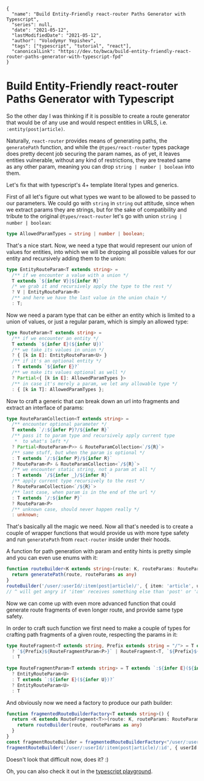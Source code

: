```ic-metadata
{
  "name": "Build Entity-Friendly react-router Paths Generator with Typescript",
  "series": null,
  "date": "2021-05-12",
  "lastModifiedDate": "2021-05-12",
  "author": "Volodymyr Yepishev",
  "tags": ["typescript", "tutorial", "react"],
  "canonicalLink": "https://dev.to/bwca/build-entity-friendly-react-router-paths-generator-with-typescript-fpd"
}
```

# Build Entity-Friendly react-router Paths Generator with Typescript

So the other day I was thinking if it is possible to create a route generator that would be of any use and would respect entities in URLS, i.e. `:entity(post|article)`.

Naturally, `react-router` provides means of generating paths, the `generatePath` function, and while the `@types/react-router` types package does pretty decent job securing the param names, as of yet, it leaves entities vulnerable, without any kind of restrictions, they are treated same as any other param, meaning you can drop `string | number | boolean` into them.

Let's fix that with typescript's 4+ template literal types and generics.

First of all let's figure out what types we want to be allowed to be passed to our parameters. We could go with `string` in `string` out attitude, since when we extract params they are strings, but for the sake of compatibility and tribute to the original `@types/react-router` let's go with union `string | number | boolean`:

```ts
type AllowedParamTypes = string | number | boolean;
```

That's a nice start. Now, we need a type that would represent our union of values for entities, into which we will be dropping all possible values for our entity and recursively adding them to the union:

```ts
type EntityRouteParam<T extends string> =
  /** if we encounter a value with a union */
  T extends `${infer V}|${infer R}`
  /* we grab it and recursively apply the type to the rest */
  ? V | EntityRouteParam<R>
  /** and here we have the last value in the union chain */
  : T;
```

Now we need a param type that can be either an entity which is limited to a union of values, or just a regular param, which is simply an allowed type:

```ts
type RouteParam<T extends string> =
  /** if we encounter an entity */
  T extends `${infer E}(${infer U})`
  /** we take its values in union */
  ? { [k in E]: EntityRouteParam<U> }
  /** if it's an optional entity */
  : T extends `${infer E}?`
  /** we make its values optional as well */
  ? Partial<{ [k in E]: AllowedParamTypes }>
  /** in case it's merely a param, we let any allowable type */
  : { [k in T]: AllowedParamTypes };
```

Now to craft a generic that can break down an url into fragments and extract an interface of params:

```ts
type RouteParamCollection<T extends string> =
  /** encounter optional parameter */
  T extends `/:${infer P}?/${infer R}`
  /** pass it to param type and recursively apply current type
   *  to what's left */
  ? Partial<RouteParam<P>> & RouteParamCollection<`/${R}`>
  /** same stuff, but when the param is optional */
  : T extends `/:${infer P}/${infer R}`
  ? RouteParam<P> & RouteParamCollection<`/${R}`>
  /** we encounter static string, not a param at all */
  : T extends `/${infer _}/${infer R}`
  /** apply current type recursively to the rest */
  ? RouteParamCollection<`/${R}`>
  /** last case, when param is in the end of the url */
  : T extends `/:${infer P}`
  ? RouteParam<P>
  /** unknown case, should never happen really */
  : unknown;
```

That's basically all the magic we need. Now all that's needed is to create a couple of wrapper functions that would provide us with more type safety and run `generatePath` from `react-router` inside under their hoods.

A function for path generation with param and entity hints is pretty simple and you can even use enums with it:

```ts
function routeBuilder<K extends string>(route: K, routeParams: RouteParamCollection<K>): string {
  return generatePath(route, routeParams as any)
}
routeBuilder('/user/:userId/:item(post|article)/', { item: 'article', userId: 2 });
// ^ will get angry if 'item' receives something else than 'post' or 'article'
```

Now we can come up with even more advanced function that could generate route fragments of even longer route, and provide same type safety.

In order to craft such function we first need to make a couple of types for crafting path fragments of a given route, respecting the params in it:

```ts
type RouteFragment<T extends string, Prefix extends string = "/"> = T extends `${Prefix}${infer P}/${infer _}`
  ? `${Prefix}${RouteFragmentParam<P>}` | RouteFragment<T, `${Prefix}${P}/`>
  : T
 
type RouteFragmentParam<T extends string> = T extends `:${infer E}(${infer U})`
  ? EntityRouteParam<U>
  : T extends `:${infer E}(${infer U})?`
  ? EntityRouteParam<U>
  : T
```

And obviously now we need a factory to produce our path builder:

```ts
function fragmentedRouteBuilderFactory<T extends string>() {
  return <K extends RouteFragment<T>>(route: K, routeParams: RouteParamCollection<K>): string => {
    return routeBuilder(route, routeParams as any)
  }
}
const fragmentRouteBuilder = fragmentedRouteBuilderFactory<"/user/:userId/:item(post|article)/:id/:action(view|edit)">();
fragmentRouteBuilder('/user/:userId/:item(post|article)/:id', { userId: 21, item: 'article', id: 12 });
```

Doesn't look that difficult now, does it? :)

Oh, you can also check it out in the [typescript playground](https://www.typescriptlang.org/play?#code/C4TwDgpgBAggNnA9gdwgEwAoEMBOWC2AKuBAM5QC8UpwOAlgHYDmUAPlAwK74BGEObKD0SI4ELAwDcAKGmhIUAKINgdUACVEnYBGx58AHkJQIADx0M05GvWYA+StKhQA9ACo3UOgDMoqEwwAxloq-FBYUABuWHCc0MhqABbhUJwMdIgMUG4uTlDGZhZWUAAGACQA3ozeYQBqAL6sldVh6vUlee5+0Ex4PF7A4ZZQOBCBnDikdJEQcCDhYGBzUMCJ0PLriCtrI2SDOXkA-FC1gsqqGlo6egQG6nadHkNoUGuj3a9YM9vQcFg0URicS8WVW0DSGSygUSWEY2VyzgAXPkZHkNlBNNpdLhbgVzBBLNZaIwmA4KI9PD4PgTgmkdAIJAELvMDs48UVyOUqgwagJFPUABTNHlhACq9QAlB1nO5PP5gFgANbQNTkaKxMgg1LpTLwo5QCpQADaiq1igAusjzmoQJjrjjDKKHPUKV5fGoAOTkRmIMCqTIxJk2vVI-ImfGE0rC3lKeqHaWuJ7+fBKlXANVAzW+-0MQP-boIENQY56VQxAyGk1my2wBAodA3Igkcj1B4yp5wwL-NNeqD4fizeYRMAOgA0HzEgwkQ7ryCwPDEKxIReRldNcMINfgSFQmAdxEgLdRznRdux+gAwqIxIEc0ZwxzqMT7I5254aSF6VBs5DAyP9BAX6smGhQEsUJQuIi0ZhBgcYuNBAhtAmspQCOpDkGoKxbP+BBLgoEgvKM4yTNMg4LEs8zEaMKh4RAeTZCeWzIDCwC9mI3j7AixZQKWdDlmejYGBgdgOAAZBiVzngQV4IGMd4QZUSFtomnikAQ0A0Jw3jeOOPDaH4aygjsOH4F45A-gGcAriBEbgZBCE8fU8HcjGSH6gJDpCWJElYo2Mk3vJzlKa6-gfnSYQ0FgqiBE+thMOODCIFOqEOuEU6FsByLsmBnLOS0AgAPpOQ5blvuRyxUQSgzokRExTDMyzAFsYK7ACwHHB5l7XnJkIGApFTBWVfwAl2pAQOOzEEil+hmVqLVgd+vgtRMVmZTZj4QVBLkwe07mSYJwmumkiqJcgULduOpCJFocAvAwEAzAIMKLFNowxMsa3HadUiyM43hpLekIjJJABCnB0Ld-AGAA0g+OWxSSdgCjgknItD44o75DqkMinXSd1gOZDDdgSsiNgkgaeSjMAExZEwBL8FF2KrMjkkY-t2PhN6DAgBK0gupjOhgxDaD8AKHouJwY04JBUv8AAkmgkFqBA+ACmAiA0KwuDRWIEouB646Gir+DIh6Ot0IEYiG6k0uK8iABMUCSjILguFAAB6fgQ1Z9NTswODzFSHomx6uyBBApHWIg-arBTsxjdsjIehrNBh4gAjmzgusQB6sinpJABieBMP2Kj3qBkbk8w44YKM3h0KYcNV8+LBUAARC47dkut8NcnXEAN6Y9QObBeUioVu3OMc-f143I8DUXJdl8AB12O0ghnsXWCl1VRjjrPg-z5UY8lMpWVOHIy5b8vVWCdlLdxT3D-gVt+WxkK20COKUr6talxY30AYJ0eQsrN1fg5fkn934-3jH-FQNo8aOnPvkX6UB-pBBzOg2+oQ0BnmFpDHAhcsC3gziACutkiRPwFBKSmzhqa0ygDDcB5Ab47xXkYESrMsRo3ZoAggOMfL2i6rJQmDBiakwRswSgDgKj0V2DTHAWRBYQAIaLHA3CdB8OEQIrmQxeZ5BdC6YIDAATeBwcAfB4NCGUGwewqq6ArEi34MQ0hgcDCdzljLREXjFbKx0GrVOwBtbZ0tnrZWStEQkJzAKSIdAIDIFYOgNQEpu40JkOY+xKgnGEPFpLaWss7aRJNurTWwSLZWwgPrREdA0A20NL4tAjsACM44TZmwqdbNpTSoDNKdi7IAA).
